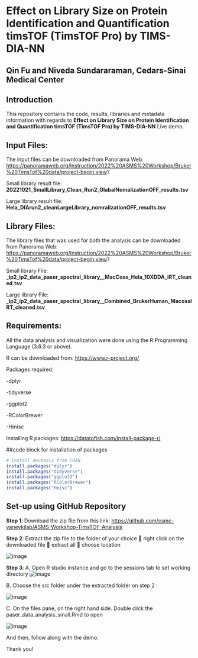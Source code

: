 # Effect on Library Size on Protein Identification and Quantification timsTOF (TimsTOF Pro) by TIMS-DIA-NN
  ## Qin Fu and Niveda Sundararaman, Cedars-Sinai Medical Center

## Introduction
This repository contains the code, results, libraries and metadata information with regards to **Effect on Library Size on Protein Identification and Quantification timsTOF (TimsTOF Pro) by TIMS-DIA-NN** Live demo. 

## Input Files: 
The input files can be downloaded from Panorama Web: https://panoramaweb.org/Instruction/2022%20ASMS%20Workshop/Bruker%20TimsTof%20data/project-begin.view? 

Small library result file: **20221021_SmallLibrary_Clean_Run2_GlabalNomalizationOFF_results.tsv**

Large library result file: **Hela_DIArun2_cleanLargeLibrary_nomralizationOFF_results.tsv**

## Library Files: 
The library files that was used for both the analysis can be downloaded from Panorama Web: https://panoramaweb.org/Instruction/2022%20ASMS%20Workshop/Bruker%20TimsTof%20data/project-begin.view?

Small library File: **_ip2_ip2_data_paser_spectral_library__MacCoss_Hela_10XDDA_iRT_cleaned.tsv**

Large library File: **_ip2_ip2_data_paser_spectral_library__Combined_BrukerHuman_MacossIRT_cleaned.tsv**

## Requirements:
All the data analysis and visualization were done using the R Programming Language (3.6.3 or above). 

R can be downloaded from: https://www.r-project.org/ 

Packages required: 

-dplyr

-tidyverse

-ggplot2

-RColorBrewer

-Hmisc

Installing R packages: https://datatofish.com/install-package-r/ 

##code block for installation of packages

```r
# Install devtools from CRAN
install.packages("dplyr")
install.packages("tidyverse")
install.packages("ggplot2")
install.packages("RColorBrewer")
install.packages("Hmisc")

```

## Set-up using GitHub Repository 

**Step 1**: Download the zip file from this link: https://github.com/csmc-vaneykjlab/ASMS-Workshop-TimsTOF-Analysis


**Step 2**: Extract the zip file to the folder of your choice  right click on the downloaded file  extract all  choose location

![image](https://user-images.githubusercontent.com/32958585/200050513-17744389-460c-49e1-9143-581f402e2afd.png)


**Step 3**: 
A.	Open R studio instance and go to the sessions tab to set working directory 
![image](https://user-images.githubusercontent.com/32958585/200050547-aa92e9ad-cb9c-4538-bf3c-a031005836c1.png)


B.	Choose the src folder under the extracted folder on step 2 :  

![image](https://user-images.githubusercontent.com/32958585/200050579-19983f10-3352-4b03-baa5-114388526aa6.png)

C.	On the files pane, on the right hand side. Double click the paser_data_analysis_small.Rmd to open 

![image](https://user-images.githubusercontent.com/32958585/200050606-4b4d806e-440b-4355-9f67-703ceb6a8bf1.png)

 

And then, follow along with the demo. 

Thank you!

